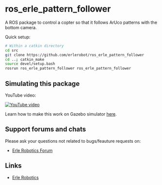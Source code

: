 # ros_erle_pattern_follower
A ROS package to control a copter so that it follows ArUco patterns with the bottom camera.

Quick setup:
```bash
# Within a catkin directory
cd src
git clone https://github.com/erlerobot/ros_erle_pattern_follower
cd ..; catkin_make
source devel/setup.bash
rosrun ros_erle_pattern_follower ros_erle_pattern_follower
```

Simulating this package
------------------------
YouTube video:

[![YouTube video](http://img.youtube.com/vi/xNengdC0_8s/0.jpg)](http://www.youtube.com/watch?v=xNengdC0_8s)

Learn how to make this work on Gazebo simulator [here](http://erlerobotics.com/docs/Simulation/Vehicles/Erle-Copter/Tutorial_5_Pattern_follower.html).


Support forums and chats
------------------------

Please ask your questions not related to bugs/feauture requests on:
- [Erle Robotics Forum](http://forum.erlerobotics.com/)


Links
-----

  - [Erle Robotics](www.erlerobotics.com)
